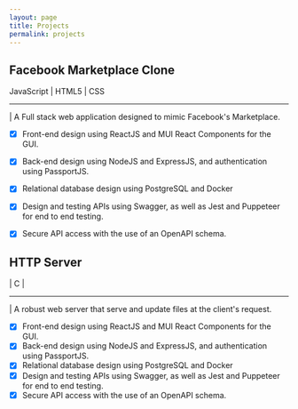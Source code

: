 ```yaml
---
layout: page
title: Projects
permalink: projects
---
```



## Facebook Marketplace Clone
JavaScript | HTML5 | CSS

***

| A Full stack web application designed to mimic Facebook's Marketplace.

- [x] Front-end design using ReactJS and MUI React Components for the GUI.
- [x] Back-end design using NodeJS and ExpressJS, and authentication using PassportJS. 
- [x] Relational database design using PostgreSQL and Docker
- [X] Design and testing APIs using Swagger, as well as Jest and Puppeteer for end to end testing.
- [X] Secure API access with the use of an OpenAPI schema. 




## HTTP Server
| C |

***

| A robust web server that serve and update files at the client's request.

- [x] Front-end design using ReactJS and MUI React Components for the GUI.
- [x] Back-end design using NodeJS and ExpressJS, and authentication using PassportJS. 
- [x] Relational database design using PostgreSQL and Docker
- [X] Design and testing APIs using Swagger, as well as Jest and Puppeteer for end to end testing.
- [X] Secure API access with the use of an OpenAPI schema. 
